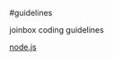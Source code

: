 #guidelines

joinbox coding guidelines


[node.js](https://github.com/joinbox/guidelines/tree/master/node.js)